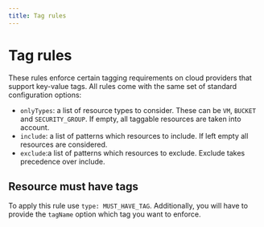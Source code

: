 ```yaml
---
title: Tag rules
---
```


# Tag rules

These rules enforce certain tagging requirements on cloud providers that support key-value tags.
All rules come with the same set of standard configuration options:

- `onlyTypes`: a list of resource types to consider. These can be `VM`, `BUCKET` and `SECURITY_GROUP`. If empty, all 
  taggable resources are taken into account.
- `include`: a list of patterns which resources to include. If left empty all resources are considered.
- `exclude`:a list of patterns which resources to exclude. Exclude takes precedence over include.

## Resource must have tags

To apply this rule use `type: MUST_HAVE_TAG`. Additionally, you will have to provide the `tagName` option which tag
you want to enforce.